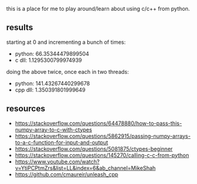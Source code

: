 this is a place for me to play around/learn about using c/c++ from python.

## results

starting at 0 and incrementing a bunch of times:

* python: 66.35344479899504
* c dll: 1.1295300799974939

doing the above twice, once each in two threads:

* python: 141.43267440299678
* cpp dll: 1.350391801999649

## resources

* https://stackoverflow.com/questions/64478880/how-to-pass-this-numpy-array-to-c-with-ctypes
* https://stackoverflow.com/questions/5862915/passing-numpy-arrays-to-a-c-function-for-input-and-output
* https://stackoverflow.com/questions/5081875/ctypes-beginner
* https://stackoverflow.com/questions/145270/calling-c-c-from-python
* https://www.youtube.com/watch?v=YtiPCPtmZrs&list=LL&index=6&ab_channel=MikeShah
* https://github.com/cmaureir/unleash_cpp
